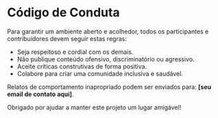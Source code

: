 # Código de Conduta

Para garantir um ambiente aberto e acolhedor, todos os participantes e contribuidores devem seguir estas regras:

- Seja respeitoso e cordial com os demais.
- Não publique conteúdo ofensivo, discriminatório ou agressivo.
- Aceite críticas construtivas de forma positiva.
- Colabore para criar uma comunidade inclusiva e saudável.

Relatos de comportamento inapropriado podem ser enviados para: **[seu email de contato aqui]**.

Obrigado por ajudar a manter este projeto um lugar amigável!
